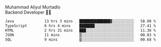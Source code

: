 Muhammad Aliyul Murtadlo
<br>
Backend Developer 👨‍💻
<br>
<!--START_SECTION:waka-->

```txt
Java              13 hrs 3 mins   ██████████████▓░░░░░░░░░░   58.98 %
TypeScript        6 hrs 4 mins    ███████░░░░░░░░░░░░░░░░░░   27.41 %
HTML              2 hrs 31 mins   ███░░░░░░░░░░░░░░░░░░░░░░   11.36 %
JSON              11 mins         ▒░░░░░░░░░░░░░░░░░░░░░░░░   00.83 %
SQL               9 mins          ▒░░░░░░░░░░░░░░░░░░░░░░░░   00.68 %
```

<!--END_SECTION:waka-->
